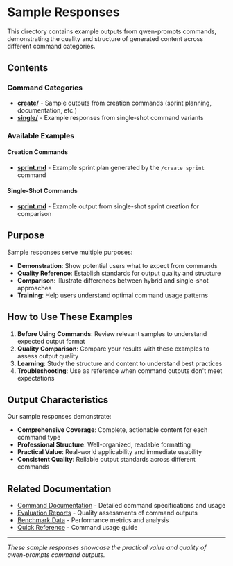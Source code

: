# Sample Responses

This directory contains example outputs from qwen-prompts commands, demonstrating the quality and structure of generated content across different command categories.

## Contents

### Command Categories

- **[create/](create/)** - Sample outputs from creation commands (sprint planning, documentation, etc.)
- **[single/](single/)** - Example responses from single-shot command variants

### Available Examples

#### Creation Commands
- **[sprint.md](create/sprint.md)** - Example sprint plan generated by the `/create sprint` command

#### Single-Shot Commands
- **[sprint.md](single/create/sprint.md)** - Example output from single-shot sprint creation for comparison

## Purpose

Sample responses serve multiple purposes:

- **Demonstration**: Show potential users what to expect from commands
- **Quality Reference**: Establish standards for output quality and structure
- **Comparison**: Illustrate differences between hybrid and single-shot approaches
- **Training**: Help users understand optimal command usage patterns

## How to Use These Examples

1. **Before Using Commands**: Review relevant samples to understand expected output format
2. **Quality Comparison**: Compare your results with these examples to assess output quality
3. **Learning**: Study the structure and content to understand best practices
4. **Troubleshooting**: Use as reference when command outputs don't meet expectations

## Output Characteristics

Our sample responses demonstrate:

- **Comprehensive Coverage**: Complete, actionable content for each command type
- **Professional Structure**: Well-organized, readable formatting
- **Practical Value**: Real-world applicability and immediate usability
- **Consistent Quality**: Reliable output standards across different commands

## Related Documentation

- [Command Documentation](../commands/) - Detailed command specifications and usage
- [Evaluation Reports](../evaluations/) - Quality assessments of command outputs
- [Benchmark Data](../benchmarks/) - Performance metrics and analysis
- [Quick Reference](../quick-reference.md) - Command usage guide

---

*These sample responses showcase the practical value and quality of qwen-prompts command outputs.*